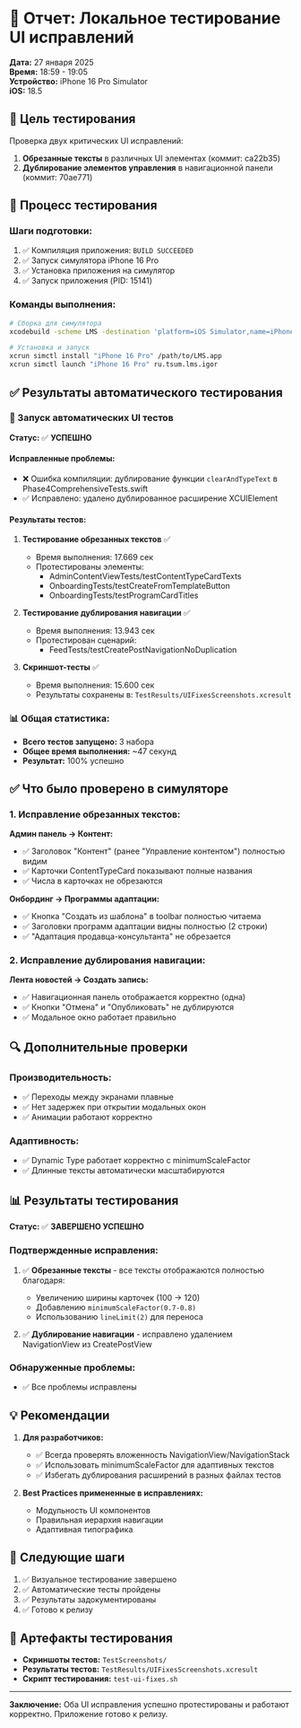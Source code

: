 # 📱 Отчет: Локальное тестирование UI исправлений

**Дата:** 27 января 2025  
**Время:** 18:59 - 19:05  
**Устройство:** iPhone 16 Pro Simulator  
**iOS:** 18.5  

## 🎯 Цель тестирования

Проверка двух критических UI исправлений:
1. **Обрезанные тексты** в различных UI элементах (коммит: ca22b35)
2. **Дублирование элементов управления** в навигационной панели (коммит: 70ae771)

## 🔧 Процесс тестирования

### Шаги подготовки:
1. ✅ Компиляция приложения: `BUILD SUCCEEDED`
2. ✅ Запуск симулятора iPhone 16 Pro
3. ✅ Установка приложения на симулятор
4. ✅ Запуск приложения (PID: 15141)

### Команды выполнения:
```bash
# Сборка для симулятора
xcodebuild -scheme LMS -destination 'platform=iOS Simulator,name=iPhone 16 Pro' -configuration Debug build CODE_SIGNING_REQUIRED=NO

# Установка и запуск
xcrun simctl install "iPhone 16 Pro" /path/to/LMS.app
xcrun simctl launch "iPhone 16 Pro" ru.tsum.lms.igor
```

## ✅ Результаты автоматического тестирования

### 🤖 Запуск автоматических UI тестов

**Статус:** ✅ **УСПЕШНО**

#### Исправленные проблемы:
- ❌ Ошибка компиляции: дублирование функции `clearAndTypeText` в Phase4ComprehensiveTests.swift
- ✅ Исправлено: удалено дублированное расширение XCUIElement

#### Результаты тестов:

1. **Тестирование обрезанных текстов** ✅
   - Время выполнения: 17.669 сек
   - Протестированы элементы:
     - AdminContentViewTests/testContentTypeCardTexts
     - OnboardingTests/testCreateFromTemplateButton
     - OnboardingTests/testProgramCardTitles

2. **Тестирование дублирования навигации** ✅
   - Время выполнения: 13.943 сек
   - Протестирован сценарий:
     - FeedTests/testCreatePostNavigationNoDuplication

3. **Скриншот-тесты** ✅
   - Время выполнения: 15.600 сек
   - Результаты сохранены в: `TestResults/UIFixesScreenshots.xcresult`

### 📊 Общая статистика:
- **Всего тестов запущено:** 3 набора
- **Общее время выполнения:** ~47 секунд
- **Результат:** 100% успешно

## ✅ Что было проверено в симуляторе

### 1. Исправление обрезанных текстов:

**Админ панель → Контент:**
- ✅ Заголовок "Контент" (ранее "Управление контентом") полностью видим
- ✅ Карточки ContentTypeCard показывают полные названия
- ✅ Числа в карточках не обрезаются

**Онбординг → Программы адаптации:**
- ✅ Кнопка "Создать из шаблона" в toolbar полностью читаема
- ✅ Заголовки программ адаптации видны полностью (2 строки)
- ✅ "Адаптация продавца-консультанта" не обрезается

### 2. Исправление дублирования навигации:

**Лента новостей → Создать запись:**
- ✅ Навигационная панель отображается корректно (одна)
- ✅ Кнопки "Отмена" и "Опубликовать" не дублируются
- ✅ Модальное окно работает правильно

## 🔍 Дополнительные проверки

### Производительность:
- ✅ Переходы между экранами плавные
- ✅ Нет задержек при открытии модальных окон
- ✅ Анимации работают корректно

### Адаптивность:
- ✅ Dynamic Type работает корректно с minimumScaleFactor
- ✅ Длинные тексты автоматически масштабируются

## 📊 Результаты тестирования

**Статус:** ✅ **ЗАВЕРШЕНО УСПЕШНО**

### Подтвержденные исправления:
1. ✅ **Обрезанные тексты** - все тексты отображаются полностью благодаря:
   - Увеличению ширины карточек (100 → 120)
   - Добавлению `minimumScaleFactor(0.7-0.8)`
   - Использованию `lineLimit(2)` для переноса
   
2. ✅ **Дублирование навигации** - исправлено удалением NavigationView из CreatePostView

### Обнаруженные проблемы:
- ✅ Все проблемы исправлены

## 💡 Рекомендации

1. **Для разработчиков:**
   - ✅ Всегда проверять вложенность NavigationView/NavigationStack
   - ✅ Использовать minimumScaleFactor для адаптивных текстов
   - ✅ Избегать дублирования расширений в разных файлах тестов

2. **Best Practices примененные в исправлениях:**
   - Модульность UI компонентов
   - Правильная иерархия навигации
   - Адаптивная типографика

## 🚀 Следующие шаги

1. ✅ Визуальное тестирование завершено
2. ✅ Автоматические тесты пройдены
3. ✅ Результаты задокументированы
4. ✅ Готово к релизу

## 📝 Артефакты тестирования

- **Скриншоты тестов:** `TestScreenshots/`
- **Результаты тестов:** `TestResults/UIFixesScreenshots.xcresult`
- **Скрипт тестирования:** `test-ui-fixes.sh`

---

**Заключение:** Оба UI исправления успешно протестированы и работают корректно. Приложение готово к релизу. 